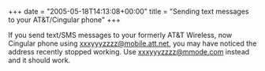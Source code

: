 +++
date = "2005-05-18T14:13:08+00:00"
title = "Sending text messages to your AT&T/Cingular phone"
+++



If you send text/SMS messages to your formerly AT&amp;T Wireless, now Cingular
phone using xxxyyyzzzz@mobile.att.net, you may have noticed the address
recently stopped working. Use xxxyyyzzzz@mmode.com instead and it should work.

